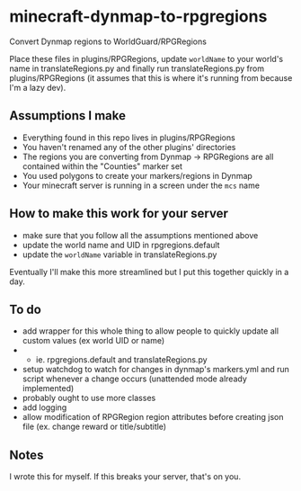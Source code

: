 # minecraft-dynmap-to-rpgregions
Convert Dynmap regions to WorldGuard/RPGRegions

Place these files in plugins/RPGRegions, update `worldName` to your world's name in translateRegions.py and finally run translateRegions.py from plugins/RPGRegions (it assumes that this is where it's running from because I'm a lazy dev). 

## Assumptions I make

- Everything found in this repo lives in plugins/RPGRegions
- You haven't renamed any of the other plugins' directories
- The regions you are converting from Dynmap -> RPGRegions are all contained within the "Counties" marker set 
- You used polygons to create your markers/regions in Dynmap
- Your minecraft server is running in a screen under the `mcs` name

## How to make this work for your server 

- make sure that you follow all the assumptions mentioned above 
- update the world name and UID in rpgregions.default
- update the `worldName` variable in translateRegions.py

Eventually I'll make this more streamlined but I put this together quickly in a day.

## To do

- add wrapper for this whole thing to allow people to quickly update all custom values (ex world UID or name)
- - ie. rpgregions.default and translateRegions.py
- setup watchdog to watch for changes in dynmap's markers.yml and run script whenever a change occurs (unattended mode already implemented)
- probably ought to use more classes
- add logging
- allow modification of RPGRegion region attributes before creating json file (ex. change reward or title/subtitle)

## Notes 

I wrote this for myself. If this breaks your server, that's on you. 
